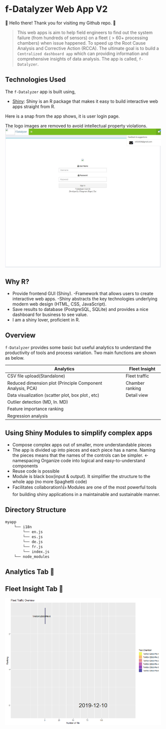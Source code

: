 # f-Datalyzer Web App V2

👋 Hello there! Thank you for visiting my Github repo. :pray:

> This web apps is aim to help field engineers to find out the system failure (from hundreds of sensors) on a fleet ( > 60+ processing chambers) when issue happened. To speed up the Root Cause Analysis and Corrective Action (RCCA). The ultimate goal is to build a  `Centralized dashboard app` which can providing information and comprehensive insights of data analysis. The app is called, `f-Datalyzer`. 

## Technologies Used

The `f-Datalyzer` app is built using,

- [Shiny](https://shiny.rstudio.com/): Shiny is an R package that makes it easy to build interactive web apps straight from R.

Here is a snap from the app shows, it is user login page. 

The logo images are removed to avoid intellectual property violations. 
<img src='login_page.JPG' art='switch' />

## Why R?
- Provide frontend GUI (Shiny).
  -Framework that allows users to create interactive web apps.
  -Shiny abstracts the key technologies underlying modern web design (HTML, CSS, JavaScript).
- Save results to database (PostgreSQL, SQLite) and provides a nice dashboard for business to see value.
- I am a shiny lover, proficient in R. 

##  Overview
`f-Datalyzer` provides some basic but useful analytics to understand the productivity of tools and process variation.
Two main functions are shown as below. 

| Analytics | Fleet Insight |
| --- | --- |
| CSV file upload(Standalone) | Fleet traffic |
| Reduced dimension plot (Principle Component Analysis, PCA) | Chamber ranking |
| Data visualization (scatter plot, box plot , etc) | Detail view|
| Outlier detection (MD, ln. MD) ||
| Feature importance ranking ||
| Regression analysis ||


## Using Shiny Modules to simplify complex apps
- Compose complex apps out of smaller, more understandable pieces
- The app is divided up into pieces and each piece has a name. Naming the pieces means that the names of the controls can be simpler. ← namespacing
Organize code into logical and easy-to-understand components
- Reuse code is possible
- Module is black box(input & output).  It  simplifier the structure to the whole app (no more Spaghetti code)
- Facilitates collaboration!👍
Modules are one of the most powerful tools for building shiny applications in a maintainable and sustainable manner.


## Directory Structure

```
myapp                         
    └── i18n
        └── en.js
        └── es.js
        └── de.js
        └── fr.js
        └── index.js                
    └── node_modules                    
```




## Analytics Tab 🔗

## Fleet Insight Tab 🔗
<img src='tool_productivity_ranking.gif' art='switch' />
